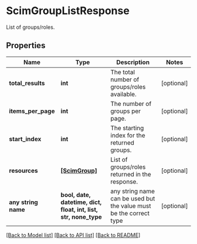 # ScimGroupListResponse

List of groups/roles.

## Properties
Name | Type | Description | Notes
------------ | ------------- | ------------- | -------------
**total_results** | **int** | The total number of groups/roles available. | [optional] 
**items_per_page** | **int** | The number of groups per page. | [optional] 
**start_index** | **int** | The starting index for the returned groups. | [optional] 
**resources** | [**[ScimGroup]**](ScimGroup.md) | List of groups/roles returned in the response. | [optional] 
**any string name** | **bool, date, datetime, dict, float, int, list, str, none_type** | any string name can be used but the value must be the correct type | [optional]

[[Back to Model list]](../README.md#documentation-for-models) [[Back to API list]](../README.md#documentation-for-api-endpoints) [[Back to README]](../README.md)


